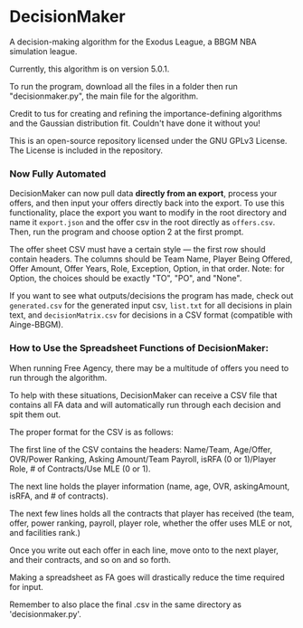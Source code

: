 # DecisionMaker
A decision-making algorithm for the Exodus League, a BBGM NBA simulation league.

Currently, this algorithm is on version 5.0.1.

To run the program, download all the files in a folder then run
"decisionmaker.py", the main file for the algorithm.

Credit to tus for creating and refining the importance-defining algorithms and the
Gaussian distribution fit. Couldn't have done it without you!

This is an open-source repository licensed under the GNU GPLv3 License. The License
is included in the repository.

### Now Fully Automated
DecisionMaker can now pull data **directly from an export**, process your offers,
and then input your offers directly back into the export. To use this functionality,
place the export you want to modify in the root directory and name it `export.json`
and the offer csv in the root directly as `offers.csv`. Then, run the program and
choose option 2 at the first prompt.

The offer sheet CSV must have a certain style — the first row should contain headers.
The columns should be Team Name, Player Being Offered, Offer Amount, Offer Years, Role, Exception, Option,
in that order. Note: for Option, the choices should be exactly "TO", "PO", and "None".

If you want to see what outputs/decisions the program has made, check out `generated.csv` for the
generated input csv, `list.txt` for all decisions in plain text, and `decisionMatrix.csv` for
decisions in a CSV format (compatible with Ainge-BBGM).

### How to Use the Spreadsheet Functions of DecisionMaker:
When running Free Agency, there may be a multitude of offers you need to run through the algorithm.

To help with these situations, DecisionMaker can receive a CSV file that contains all FA data and
will automatically run through each decision and spit them out.

The proper format for the CSV is as follows:

The first line of the CSV contains the headers: Name/Team, Age/Offer, OVR/Power Ranking, Asking Amount/Team Payroll,
isRFA (0 or 1)/Player Role, # of Contracts/Use MLE (0 or 1).

The next line holds the player information (name, age, OVR, askingAmount, isRFA, and # of contracts).

The next few lines holds all the contracts that player has received (the team, offer, power ranking, payroll, player role,
whether the offer uses MLE or not, and facilities rank.)

Once you write out each offer in each line, move onto to the next player, and their contracts, and so on and so forth.

Making a spreadsheet as FA goes will drastically reduce the time required for input.

Remember to also place the final .csv in the same directory as 'decisionmaker.py'.
